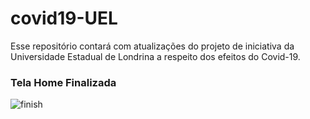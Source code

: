 # covid19-UEL
Esse repositório contará com atualizações do projeto de iniciativa da Universidade Estadual de Londrina a respeito dos efeitos do Covid-19.

### Tela Home Finalizada
![finish](https://user-images.githubusercontent.com/65248543/201192166-b2fda08c-ec18-496f-8033-2ad2b05f6048.png)
